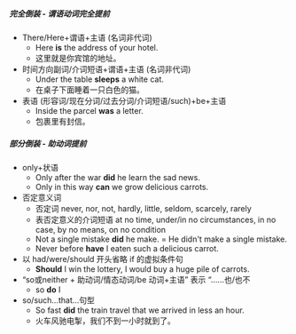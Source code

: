 ##### 完全倒装 - 谓语动词完全提前
- There/Here+谓语+主语 (名词非代词)
	- Here **is** the address of your hotel.
	- 这里就是你宾馆的地址。
- 时间方向副词/介词短语+谓语+主语 (名词非代词)
	- Under the table **sleeps** a white cat.
	- 在桌子下面睡着一只白色的猫。
- 表语 (形容词/现在分词/过去分词/介词短语/such)+be+主语
	- Inside the parcel **was** a letter.
	- 包裹里有封信。
##### 部分倒装 - 助动词提前
- only+状语
	- Only after the war **did** he learn the sad news.
	- Only in this way **can** we grow delicious carrots.
- 否定意义词
	- 否定词 never, nor, not, hardly, little, seldom, scarcely, rarely 
	- 表否定意义的介词短语 at no time, under/in no circumstances, in no case, by no means, on no condition
	- Not a single mistake **did** he make. = He didn't make a single mistake.
	- Never before **have** I eaten such a delicious carrot.
- 以 had/were/should 开头省略 if 的虚拟条件句
	- **Should** I win the lottery, I would buy a huge pile of carrots.
- “so或neither + 助动词/情态动词/be 动词+主语” 表示 “……也/也不
	- so **do** I
- so/such...that...句型
	- So fast **did** the train travel that we arrived in less an hour.
	- 火车风驰电掣，我们不到一小时就到了。
